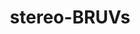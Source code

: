 ---
title: "stereo-BRUVs"
excerpt: "Field Manual"
image: /assets/images/media/ardc.png
share: false
related: false
---